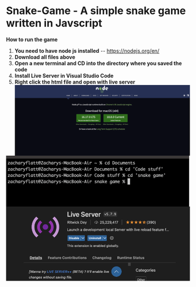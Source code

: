 # Snake-Game - **A simple snake game written in Javscript**

     


**__How to run the game__**
1. __You need to have node js installed__ -- https://nodejs.org/en/
2. __Download all files above__
3. __Open a new terminal and CD into the directory where you saved the code__
4. __Install Live Server in Visual Studio Code__
5. __Right click the html file and open with live server__
<img src="nodess.png"
     alt="Markdown Monster icon"
     style="float: left; margin-right: 10px;" />


<img src="termss.png"
     alt="Markdown Monster icon"
     style="float: left; margin-right: 10px;" />


 <img src="liveserverss.png"
     alt="Markdown Monster icon"
     style="float: left; margin-right: 10px;" />

